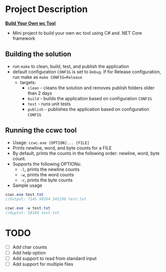 # Project Description
[**Build Your Own wc Tool**](/ccwc)
- Mini project to build your own wc tool using C# and .NET Core framework

## Building the solution
- run `make` to clean, build, test, and publish the application
- default configuration `CONFIG` is set to `Debug`. If for Release configuration, run make as `make CONFIG=Release`
  - targets:
    - `clean` - cleans the solution and removes publish folders older than 2 days
    - `build` - builds the application based on configuration `CONFIG`
    - `test` - runs unit tests
    - `publish` - publishes the application based on  configuration `CONFIG`

## Running the ccwc tool
- Usage: `ccwc.exe [OPTION]... [FILE]`
- Prints newline, word, and byte counts for a FILE
- By default, prints the counts in the following order: newline, word, byte count.
- Supports the following OPTIONs:
  - `-l`,   prints the newline counts
  - `-w`,   prints the word counts
  - `-c`,   prints the byte counts
- Sample usage
```c#
ccwc.exe test.txt
//Output: 7145 58164 342190 test.txt

ccwc.exe -w test.txt
//Ouptut: 58164 test.txt
```

# TODO
- [ ] Add char counts
- [ ] Add help option
- [ ] Add support to read from standard input
- [ ] Add support for multiple files